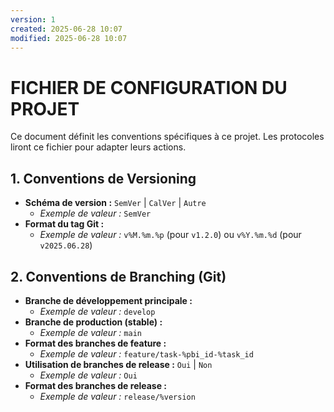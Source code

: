 ```yaml
---
version: 1
created: 2025-06-28 10:07
modified: 2025-06-28 10:07
---
```


# FICHIER DE CONFIGURATION DU PROJET

Ce document définit les conventions spécifiques à ce projet. Les protocoles liront ce fichier pour adapter leurs actions.

## 1. Conventions de Versioning

-   **Schéma de version :** `SemVer` | `CalVer` | `Autre`
    -   *Exemple de valeur :* `SemVer`
-   **Format du tag Git :**
    -   *Exemple de valeur :* `v%M.%m.%p` (pour `v1.2.0`) ou `v%Y.%m.%d` (pour `v2025.06.28`)

## 2. Conventions de Branching (Git)

-   **Branche de développement principale :**
    -   *Exemple de valeur :* `develop`
-   **Branche de production (stable) :**
    -   *Exemple de valeur :* `main`
-   **Format des branches de feature :**
    -   *Exemple de valeur :* `feature/task-%pbi_id-%task_id`
-   **Utilisation de branches de release :** `Oui` | `Non`
    -   *Exemple de valeur :* `Oui`
-   **Format des branches de release :**
    -   *Exemple de valeur :* `release/%version`